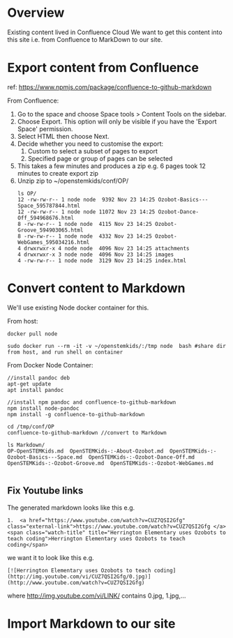 

# Overview
Existing content lived in Confluence Cloud
We want to get this content into this site i.e. from Confluence to MarkDown to our site.

# Export content from Confluence

ref: https://www.npmjs.com/package/confluence-to-github-markdown


From Confluence:
1. Go to the space and choose Space tools > Content Tools on the sidebar.
2. Choose Export. This option will only be visible if you have the 'Export Space' permission.
3. Select HTML then choose Next.
4. Decide whether you need to customise the export:
    1. Custom to select a subset of pages to export
    2. Specified page or group of pages can be selected
5. This takes a few minutes and produces a zip e.g. 6 pages took 12 minutes to create export zip
6. Unzip zip to ~/openstemkids/conf/OP/ 
    ```
    ls OP/
    12 -rw-rw-r-- 1 node node  9392 Nov 23 14:25 Ozobot-Basics---Space_595787844.html
    12 -rw-rw-r-- 1 node node 11072 Nov 23 14:25 Ozobot-Dance-Off_594968676.html
    8 -rw-rw-r-- 1 node node  4115 Nov 23 14:25 Ozobot-Groove_594903065.html
    8 -rw-rw-r-- 1 node node  4332 Nov 23 14:25 Ozobot-WebGames_595034216.html
    4 drwxrwxr-x 4 node node  4096 Nov 23 14:25 attachments
    4 drwxrwxr-x 3 node node  4096 Nov 23 14:25 images
    4 -rw-rw-r-- 1 node node  3129 Nov 23 14:25 index.html
    ```




# Convert content to Markdown
We'll use existing Node docker container for this. 

From host:

```
docker pull node

sudo docker run --rm -it -v ~/openstemkids/:/tmp node  bash #share dir from host, and run shell on container

```


From Docker Node Container:
```
//install pandoc deb
apt-get update
apt install pandoc 

//install npm pandoc and confluence-to-github-markdown 
npm install node-pandoc
npm install -g confluence-to-github-markdown 

cd /tmp/conf/OP
confluence-to-github-markdown //convert to Markdown

ls Markdown/    
OP-OpenSTEMKids.md  OpenSTEMKids-:-About-Ozobot.md  OpenSTEMKids-:-Ozobot-Basics---Space.md  OpenSTEMKids-:-Ozobot-Dance-Off.md  OpenSTEMKids-:-Ozobot-Groove.md  OpenSTEMKids-:-Ozobot-WebGames.md


```


## Fix Youtube links

The generated markdown looks like this e.g.
```
1.  <a href="https://www.youtube.com/watch?v=CUZ7QSI2Gfg" class="external-link">https://www.youtube.com/watch?v=CUZ7QSI2Gfg </a><span class="watch-title" title="Herrington Elementary uses Ozobots to teach coding">Herrington Elementary uses Ozobots to teach coding</span>
```

we want it to look like this e.g.
```
[![Herrington Elementary uses Ozobots to teach coding](http://img.youtube.com/vi/CUZ7QSI2Gfg/0.jpg)](http://www.youtube.com/watch?v=CUZ7QSI2Gfg)

```
where http://img.youtube.com/vi/LINK/ contains 0.jpg, 1.jpg,...


# Import Markdown to our site